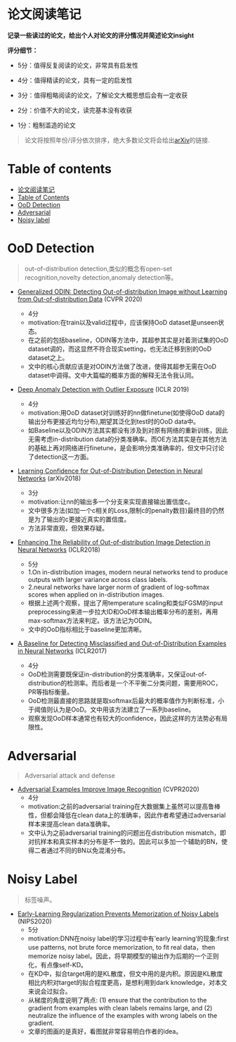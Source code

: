 # 论文阅读笔记

**记录一些读过的论文，给出个人对论文的评分情况并简述论文insight**

**评分细节：** 

- 5分：值得反复阅读的论文，非常具有启发性

- 4分：值得精读的论文，具有一定的启发性

- 3分：值得粗略阅读的论文，了解论文大概思想后会有一定收获

- 2分：价值不大的论文，读完基本没有收获

- 1分：粗制滥造的论文

> 论文将按照年份/评分依次排序，绝大多数论文将会给出[arXiv](https://arxiv.org/)的链接.


# Table of contents

- [论文阅读笔记](#论文阅读笔记)
- [Table of Contents](#table-of-contents)
- [OoD Detection](#OoD-detection)
- [Adversarial](#adversarial)
- [Noisy label](#noisy-label)


# OoD Detection

> out-of-distribution detection,类似的概念有open-set recognition,novelty detection,anomaly detection等。

- [Generalized ODIN: Detecting Out-of-distribution Image without Learning from Out-of-distribution Data](https://arxiv.org/abs/2002.11297) (CVPR 2020)
    - 4分
    - motivation:在train以及valid过程中，应该保持OoD dataset是unseen状态。
    - 在之前的包括baseline，ODIN等方法中，其超参其实是对着测试集的OoD dataset调的，而这显然不符合现实setting，也无法迁移到别的OoD dataset之上。
    - 文中的核心贡献应该是对ODIN方法做了改进，使得其超参无需在OoD dataset中调得。文中大篇幅的概率方面的解释无法令我认同。

- [Deep Anomaly Detection with Outlier Exposure](https://arxiv.org/abs/1812.04606) (ICLR 2019)
    - 4分
    - motivation:用OoD dataset对训练好的nn做finetune(如使得OoD data的输出分布更接近均匀分布),期望其泛化到test时的OoD data中。
    - 如Baseline以及ODIN方法其实都没有涉及到对原有网络的重新训练，因此无需考虑in-distribution data的分类准确率。而OE方法其实是在其他方法的基础上再对网络进行finetune，是会影响分类准确率的，但文中只讨论了detection这一方面。

- [Learning Confidence for Out-of-Distribution Detection in Neural Networks](https://arxiv.org/abs/1802.04865) (arXiv2018)
    - 3分
    - motivation:让nn的输出多一个分支来实现直接输出置信度c。
    - 文中很多方法(如加一个c相关的Loss,限制c的penalty数目)最终目的仍然是为了输出的c更接近真实的置信度。
    - 方法非常直观，但效果存疑。

- [Enhancing The Reliability of Out-of-distribution Image Detection in Neural Networks](https://arxiv.org/abs/1706.02690) (ICLR2018)
    - 5分
    - 1.On in-distribution images, modern neural networks tend to produce outputs with larger variance across class labels.
    - 2.neural networks have larger norm of gradient of log-softmax scores when applied on in-distribution images.
    - 根据上述两个观察，提出了用temperature scaling和类似FGSM的input preprocessing来进一步拉大ID和OoD样本输出概率分布的差别，再用max-softmax方法来判定。该方法记为ODIN。
    - 文中的OoD指标相比于baseline更加清晰。

- [A Baseline for Detecting Misclassified and Out-of-Distribution Examples in Neural Networks](https://arxiv.org/abs/1610.02136) (ICLR2017)
    - 4分
    - OoD检测需要既保证in-distribution的分类准确率，又保证out-of-distribution的检测率。而后者是一个不平衡二分类问题，需要用ROC，PR等指标衡量。
    - OoD检测最直接的思路就是取softmax后最大的概率值作为判断标准，小于阈值则认为是OoD。文中用该方法建立了一系列baseline。
    - 观察发现OoD样本通常也有较大的confidence，因此这样的方法势必有局限性。

# Adversarial

> Adversarial attack and defense

- [Adversarial Examples Improve Image Recognition](https://arxiv.org/abs/1911.09665) (CVPR2020)
    - 4分
    - motivation:之前的adversarial training在大数据集上虽然可以提高鲁棒性，但都会降低在clean data上的准确率，因此作者希望通过adversarial样本来提高clean data准确率。
    - 文中认为之前adversarial training的问题出在distribution  mismatch，即对抗样本和真实样本的分布是不一致的。因此可以多加一个辅助的BN，使得二者通过不同的BN以免混淆分布。

# Noisy Label

> 标签噪声。

- [Early-Learning Regularization Prevents Memorization of Noisy Labels](https://arxiv.org/abs/2007.00151) (NIPS2020)
    - 5分
    - motivation:DNN在noisy label的学习过程中有’early learning‘的现象:first use patterns, not brute force memorization, to fit real data，then memorize noisy label。因此，将早期模型的输出作为后期的一个正则化，有点像self-KD。
    - 在KD中，拟合target用的是KL散度，但文中用的是内积。原因是KL散度相比内积对target的拟合程度更高，是想利用到dark knowledge，对本文来说会过拟合。
    - 从梯度的角度说明了两点: (1) ensure that the contribution to the gradient from examples with clean labels remains large, and (2) neutralize the influence of the examples with wrong labels on the gradient.
    - 文章的图画的是真好，看图就非常容易明白作者的idea。